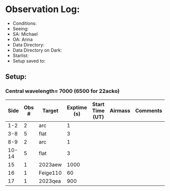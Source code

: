 # Observation Log: 

* Conditions: 
* Seeing: 
* SA: Michael
* OA: Arina
* Data Directory: 
* Data Directory on Dark: 
* Starlist: 
* Setup saved to: 

## Setup: 

    
### Central wavelength= 7000 (6500 for 22acko)


|   Side   | Obs #     | Target    | Exptime (s) | Start Time (UT) | Airmass | Comments                                                   |
|----------|-----------|-----------|-------------|-----------------|---------|------------------------------------------------------------|
|1-2|2|     arc   |1| |||
|3-8|5|     flat  |3| |||
|8-9|2|     arc   |1| |||
|10-14|5|     flat  |3| |||
|15|1|     2023aew  |1000| |||
|16|1|     Feige110  |60| |||
|17|1|     2023qea  |900| |||

